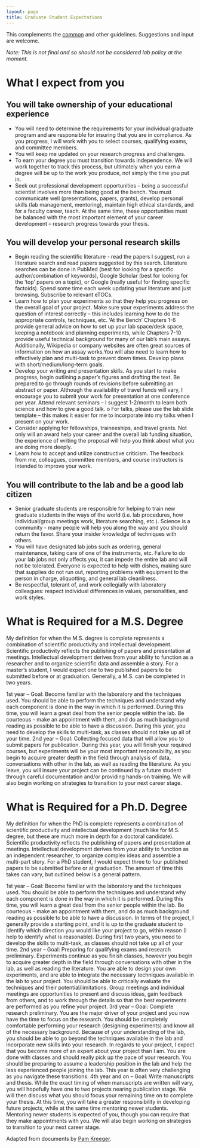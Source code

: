 ```yaml
---
layout: page
title: Graduate Student Expectations
---
```


This complements the [common](common.html) and other guidelines. Suggestions and input are welcome.

*Note: This is not final and so should not be considered lab policy at the moment.*

# What I expect from you

## You will take ownership of your educational experience

- You will need to determine the requirements for your individual graduate program and are responsible for insuring that you are in compliance. As you progress, I will work with you to select courses, qualifying exams, and committee members.
- You will keep me updated on your research progress and challenges.
- To earn your degree you must transition towards independence. We will work together to track this process, but ultimately when you earn a degree will be up to the work you produce, not simply the time you put in.
- Seek out professional development opportunities – being a successful scientist involves more than being good at the bench. You must communicate well (presentations, papers, grants), develop personal skills (lab management, mentoring), maintain high ethical standards, and for a faculty career, teach. At the same time, these opportunities must be balanced with the most important element of your career development – research progress towards your thesis.

## You will develop your personal research skills

- Begin reading the scientific literature - read the papers I suggest, run a literature search and read papers suggested by this search. Literature searches can be done in PubMed (best for looking for a specific author/combination of keywords), Google Scholar (best for looking for the ‘top’ papers on a topic), or Google (really useful for finding specific factoids). Spend some time each week updating your literature and just browsing. Subscribe to relevant eTOCs.
- Learn how to plan your experiments so that they help you progress on the overall goal of your project.  Make sure your experiments address the question of interest correctly – this includes learning how to do the appropriate controls, techniques, etc. ‘At the Bench’ Chapters 1-6 provide general advice on how to set up your lab space/desk space, keeping a notebook and planning experiments, while Chapters 7-10 provide useful technical background for many of our lab’s main assays. Additionally, Wikipedia or company websites are often great sources of information on how an assay works.You will also need to learn how to effectively plan and multi-task to prevent down times. Develop plans with short/medium/long-term goals.
- Develop your writing and presentation skills.  As you start to make progress, begin outlining a paper’s figures and drafting the text. Be prepared to go through rounds of revisions before submitting an abstract or paper.  Although the availability of travel funds will vary, I encourage you to submit your work for presentation at one conference per year. Attend relevant seminars – I suggest 1-2/month to learn both science and how to give a good talk.
o	For talks, please use the lab slide template – this makes it easier for me to incorporate into my talks when I present on your work.
- Consider applying for fellowships, traineeships, and travel grants.  Not only will an award help your career and the overall lab funding situation, the experience of writing the proposal will help you think about what you are doing more deeply.
- Learn how to accept and utilize constructive criticism. The feedback from me, colleagues, committee members, and course instructors is intended to improve your work.

## You will contribute to the lab and be a good lab citizen

- Senior graduate students are responsible for helping to train new graduate students in the ways of the world (i.e. lab procedures, how individual/group meetings work, literature searching, etc.). Science is a community - many people will help you along the way and you should return the favor. Share your insider knowledge of techniques with others.
- You will have designated lab jobs such as ordering, general maintenance, taking care of one of the instruments, etc.  Failure to do your lab jobs not only affects you, it can impede the entire lab and will not be tolerated. Everyone is expected to help with dishes, making sure that supplies do not run out, reporting problems with equipment to the person in charge, aliquotting, and general lab cleanliness.
- Be respectful, tolerant of, and work collegially with laboratory colleagues:  respect individual differences in values, personalities, and work styles.

# What is Required for a M.S. Degree

My definition for when the M.S. degree is complete represents a combination of scientific productivity and intellectual development. Scientific productivity reflects the publishing of papers and presentation at meetings. Intellectual development derives from your ability to function as a researcher and to organize scientific data and assemble a story. For a master’s student, I would expect one to two published papers to be submitted before or at graduation. Generally, a M.S. can be completed in two years.

1st year – Goal: Become familiar with the laboratory and the techniques used. You should be able to perform the techniques and understand why each component is done in the way in which it is performed. During this time, you will learn a great deal from the senior people within the lab. Be courteous - make an appointment with them, and do as much background reading as possible to be able to have a discussion. During this year, you need to develop the skills to multi-task, as classes should not take up all of your time.
2nd year – Goal: Collecting focused data that will allow you to submit papers for publication. During this year, you will finish your required courses, but experiments will be your most important responsibility, as you begin to acquire greater depth in the field through analysis of data, conversations with other in the lab, as well as reading the literature.  As you leave, you will insure your project can be continued by a future student through careful documentation and/or providing hands-on training. We will also begin working on strategies to transition to your next career stage.

# What is Required for a Ph.D. Degree

My definition for when the PhD is complete represents a combination of scientific productivity and intellectual development (much like for M.S. degree, but these are much more in depth for a doctoral candidate). Scientific productivity reflects the publishing of papers and presentation at meetings. Intellectual development derives from your ability to function as an independent researcher, to organize complex ideas and assemble a multi-part story. For a PhD student, I would expect three to four published papers to be submitted before or at graduation.  The amount of time this takes can vary, but outlined below is a general pattern.

1st year – Goal: Become familiar with the laboratory and the techniques used. You should be able to perform the techniques and understand why each component is done in the way in which it is performed. During this time, you will learn a great deal from the senior people within the lab. Be courteous - make an appointment with them, and do as much background reading as possible to be able to have a discussion. In terms of the project, I generally provide a starting point, and it is up to the graduate student to identify which direction you would like your project to go, within reason (I help to identify what is reasonable). During first two years, you need to develop the skills to multi-task, as classes should not take up all of your time.
2nd year – Goal: Preparing for qualifying exams and research preliminary. Experiments continue as you finish classes, however you begin to acquire greater depth in the field through conversations with other in the lab, as well as reading the literature. You are able to design your own experiments, and are able to integrate the necessary techniques available in the lab to your project. You should be able to critically evaluate the techniques and their potential/limitations. Group meetings and individual meetings are opportunities to present and discuss ideas, gain feedback from others, and to work through the details so that the best experiments are performed as you refine your project.
3rd year – Goal:  Complete research preliminary. You are the major driver of your project and you now have the time to focus on the research. You should be completely comfortable performing your research (designing experiments) and know all of the necessary background. Because of your understanding of the lab, you should be able to go beyond the techniques available in the lab and incorporate new skills into your research. In regards to your project, I expect that you become more of an expert about your project than I am. You are done with classes and should really pick up the pace of your research.  You should be preparing to assume a leadership position in the lab and help the less experienced people joining the lab. This year is often very challenging as you navigate these transitions.
4th year and on – Goal:  Write manuscripts and thesis. While the exact timing of when manuscripts are written will vary, you will hopefully have one to two projects nearing publication stage. We will then discuss what you should focus your remaining time on to complete your thesis. At this time, you will take a greater responsibility in developing future projects, while at the same time mentoring newer students. Mentoring newer students is expected of you, though you can require that they make appointments with you. We will also begin working on strategies to transition to your next career stage.  

Adapted from documents by [Pam Kreeger](http://www.kreegerlab.org).
